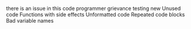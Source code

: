 there is an issue in this code programmer grievance testing new
Unused code
Functions with side effects
Unformatted code
Repeated code blocks
Bad variable names